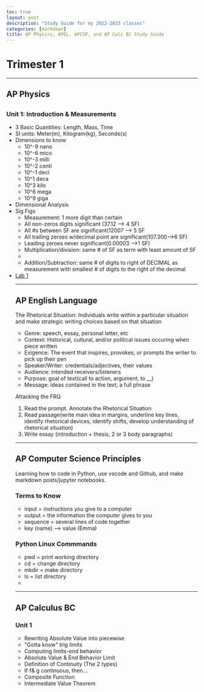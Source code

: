 ```yaml
---
toc: true
layout: post
description: "Study Guide for my 2022-2023 classes"
categories: [markdown]
title: AP Physics, APEL, APCSP, and AP Calc BC Study Guide 
---
```


<h1>Trimester 1</h1>
<hr>

<h2>AP Physics<h2>
<h3>Unit 1: Introduction & Measurements</h3>
<ul>
    <li>3 Basic Quantities: Length, Mass, Time</li>
    <li>SI units: Meter(m), Kilogram(kg), Seconds(s)</li>
    <li>Dimensions to know
        <ul>
            <li>10^-9 nano</li>
            <li>10^-6 mico</li>
            <li>10^-3 milli</li>
            <li>10^-2 centi</li>
            <li>10^-1 deci</li>
            <li>10^1 deca</li>
            <li>10^3 kilo</li>
            <li>10^6 mega</li>
            <li>10^9 giga</li>
        </ul>
    </li>
    <li>Dimensional Analysis</li>
    <li>Sig Figs
        <ul>
            <li>Measurement: 1 more digit than certain</li>
            <li>All non-zeros digits significant (37.12 --> 4 SF)</li>
            <li>All #s between SF are significant(12007 --> 5 SF</li>
            <li>All trailing zeroes w/decimal point are significant(107.300-->6 SF)</li>
            <li>Leading zeroes never significant(0.00003 -->1 SF)</li>
            <li>Multiplication/division: same # of SF as term with least amount of SF<li>
            <li>Addition/Subtraction: same # of digits to right of DECIMAL as measurement with smallest # of digits to the right of the decimal</li>
        </ul>
    </li>
    <li>
        <a href="https://docs.google.com/document/d/13NqVrpyXPPquTc9vWPs6Zvl5RjDBZud3D8W_rrjdH3Y/edit">Lab 1</a>
    </li>
<hr>




<h2>AP English Language</h2>
<p>The Rhetorical Situation: Individuals write within a particular situation and make strategic writing choices based on that situation</p>
<ul>
    <li>Genre: speech, essay, personal letter, etc</li>
    <li>Context: Historical, cultural, and/or political issues occuring when piece written</li>
    <li>Exigence: The event that inspires, provokes, or prompts the writer to pick up their pen</li>
    <li>Speaker/Writer: credentials/adjectives, their values</li>
    <li>Audience: intended receivers/listeners</li>
    <li>Purpose: goal of text(call to action, argument, to __)</li>
    <li>Message: ideas contained in the text, a full phrase</li>
</ul>
<p>Attacking the FRQ</p>
<ol>
    <li>Read the prompt. Annotate the Rhetorical Situation</li>
    <li>Read passage(write main idea in margins, underline key lines, identify rhetorical devices, identify shifts, develop understanding of rhetorical situation)</li>
    <li>Write essay (introduction + thesis, 2 or 3 body paragraphs)</li>
</ol>
<hr>


<h2>AP Computer Science Principles</h2>
<p>Learning how to code in Python, use vscode and Github, and make markdown posts/jupyter notebooks.</p>

<h3>Terms to Know</h3>
<ul> 
    <li>input = instructions you give to a computer</li>
    <li>output = the information the computer gives to you</li>
    <li>sequence = several lines of code together</li>
    <li>key (name) --> value (Emma)</li>
</ul>

<h3>Python Linux Commmands</h3> 
<ul>
    <li>pwd = print working directory</li>
    <li>cd = change directory</li>
    <li>mkdir = make directory</li>
    <li>ls = list directory<li>
</ul>
<hr>

<h2>AP Calculus BC</h2>
<h3>Unit 1</h3>
<ul>
    <li>Rewriting Absolute Value into piecewise</li>
    <li>"Gotta know" trig limits</li>
    <li>Computing limits-end behavior</li>
    <li>Absolute Value & End Behavior Limit</li>
    <li>Definition of Continuity (The 2 types)</li>
    <li>If f& g continuous, then...</li>
    <li>Composite Function</li>
    <li>Intermediate Value Theorem</li>







